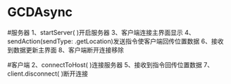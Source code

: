 # GCDAsync

#服务器
1、startServer( )开启服务器
3、客户端连接主界面显示
4、sendAction(sendType: .getLocation)发送指令使客户端回传位置数据
6、接收到数据更新主界面
8、客户端断开连接移除

#客户端
2、connectToHost( )连接服务器
5、接收到指令回传位置数据
7、client.disconnect( )断开连接
